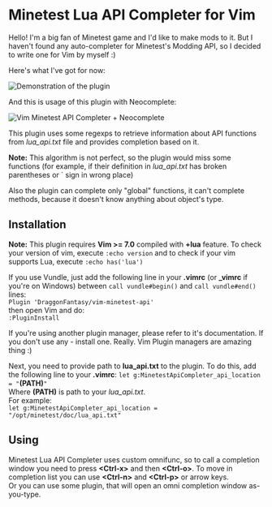 Minetest Lua API Completer for Vim
==================================
Hello!
I'm a big fan of Minetest game and I'd like to make mods to it.
But I haven't found any auto-completer for Minetest's Modding API, so I decided to write one for Vim by myself :)

Here's what I've got for now:

![Demonstration of the plugin](https://cloud.githubusercontent.com/assets/19591977/17446253/0a2d17cc-5b51-11e6-9126-9845ca8f1093.gif)

And this is usage of this plugin with Neocomplete:

![Vim Minetest API Completer + Neocomplete](https://cloud.githubusercontent.com/assets/19591977/17446259/0f74b2c6-5b51-11e6-8469-4bcc245bcc68.gif)

This plugin uses some regexps to retrieve information about API functions from *lua_api.txt* file and provides completion based on
it.

**Note:** This algorithm is not perfect, so the plugin would miss some functions (for example, if their definition in *lua_api.txt*
has broken parentheses or \` sign in wrong place)

Also the plugin can complete only "global" functions, it can't complete methods, because it doesn't know anything about object's
type. 

Installation
------------
**Note:** This plugin requires **Vim >= 7.0** compiled with **+lua** feature. To check your version of vim, execute
`:echo version`
and to check if your vim supports Lua, execute
`:echo has('lua')`

If you use Vundle, just add the following line in your **.vimrc** (or **_vimrc** if you're on Windows) between `call vundle#begin()` and `call vundle#end()` lines:  
`Plugin 'DraggonFantasy/vim-minetest-api'`  
then open Vim and do:  
`:PluginInstall`

If you're using another plugin manager, please refer to it's documentation. If you don't use any - install one. Really. 
Vim Plugin managers are amazing thing :)

Next, you need to provide path to **lua_api.txt** to the plugin. To do this, add the following line to your **.vimrc**:
`let g:MinetestApiCompleter_api_location = "`**(PATH)**`"`  
Where **(PATH)** is path to your *lua_api.txt*.  
For example:  
`let g:MinetestApiCompleter_api_location = "/opt/minetest/doc/lua_api.txt"`

Using
-----
Minetest Lua API Completer uses custom omnifunc, so to call a completion window you need to press **\<Ctrl-x\>** and then **\<Ctrl-o\>**.
To move in completion list you can use **\<Ctrl-n\>** and **\<Ctrl-p\>** or arrow keys.  
Or you can use some plugin, that will open an omni completion window as-you-type.
